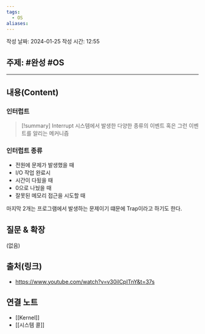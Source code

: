 ```yaml
---
tags:
  - OS
aliases:
---
```

작성 날짜: 2024-01-25
작성 시간: 12:55

## 주제: #완성 #OS 

----
## 내용(Content)
### 인터럽트
>[!summary] Interrupt
>시스템에서 발생한 다양한 종류의 이벤트 혹은 그런 이벤트를 알리는 메커니즘
### 인터럽트 종류
- 전원에 문제가 발생했을 때
- I/O 작업 완료시
- 시간이 다됬을 때
- 0으로 나눴을 때
- 잘못된 메모리 접근을 시도할 때

마지막 2개는 프로그램에서 발생하는 문제이기 떄문에 Trap이라고 하기도 한다.

## 질문 & 확장

(없음)

## 출처(링크)

- https://www.youtube.com/watch?v=v30ilCpITnY&t=37s
## 연결 노트
-  [[Kernel]]
- [[시스템 콜]]









